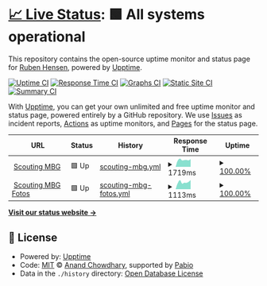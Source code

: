 # [📈 Live Status](https://rubenhensen.github.io/upptime): <!--live status--> **🟩 All systems operational**

This repository contains the open-source uptime monitor and status page for [Ruben Hensen](https://rubenhensen.github.io/upptime), powered by [Upptime](https://github.com/upptime/upptime).

[![Uptime CI](https://github.com/rubenhensen/upptime/workflows/Uptime%20CI/badge.svg)](https://github.com/rubenhensen/upptime/actions?query=workflow%3A%22Uptime+CI%22)
[![Response Time CI](https://github.com/rubenhensen/upptime/workflows/Response%20Time%20CI/badge.svg)](https://github.com/rubenhensen/upptime/actions?query=workflow%3A%22Response+Time+CI%22)
[![Graphs CI](https://github.com/rubenhensen/upptime/workflows/Graphs%20CI/badge.svg)](https://github.com/rubenhensen/upptime/actions?query=workflow%3A%22Graphs+CI%22)
[![Static Site CI](https://github.com/rubenhensen/upptime/workflows/Static%20Site%20CI/badge.svg)](https://github.com/rubenhensen/upptime/actions?query=workflow%3A%22Static+Site+CI%22)
[![Summary CI](https://github.com/rubenhensen/upptime/workflows/Summary%20CI/badge.svg)](https://github.com/rubenhensen/upptime/actions?query=workflow%3A%22Summary+CI%22)

With [Upptime](https://upptime.js.org), you can get your own unlimited and free uptime monitor and status page, powered entirely by a GitHub repository. We use [Issues](https://github.com/rubenhensen/upptime/issues) as incident reports, [Actions](https://github.com/rubenhensen/upptime/actions) as uptime monitors, and [Pages](https://rubenhensen.github.io/upptime) for the status page.

<!--start: status pages-->
<!-- This summary is generated by Upptime (https://github.com/upptime/upptime) -->
<!-- Do not edit this manually, your changes will be overwritten -->
<!-- prettier-ignore -->
| URL | Status | History | Response Time | Uptime |
| --- | ------ | ------- | ------------- | ------ |
| <img alt="" src="https://icons.duckduckgo.com/ip3/scoutingmbg.nl.ico" height="13"> [Scouting MBG](https://scoutingmbg.nl/) | 🟩 Up | [scouting-mbg.yml](https://github.com/rubenhensen/upptime/commits/HEAD/history/scouting-mbg.yml) | <details><summary><img alt="Response time graph" src="./graphs/scouting-mbg/response-time-week.png" height="20"> 1719ms</summary><br><a href="https://rubenhensen.github.io/upptime/history/scouting-mbg"><img alt="Response time 1660" src="https://img.shields.io/endpoint?url=https%3A%2F%2Fraw.githubusercontent.com%2Frubenhensen%2Fupptime%2FHEAD%2Fapi%2Fscouting-mbg%2Fresponse-time.json"></a><br><a href="https://rubenhensen.github.io/upptime/history/scouting-mbg"><img alt="24-hour response time 1563" src="https://img.shields.io/endpoint?url=https%3A%2F%2Fraw.githubusercontent.com%2Frubenhensen%2Fupptime%2FHEAD%2Fapi%2Fscouting-mbg%2Fresponse-time-day.json"></a><br><a href="https://rubenhensen.github.io/upptime/history/scouting-mbg"><img alt="7-day response time 1719" src="https://img.shields.io/endpoint?url=https%3A%2F%2Fraw.githubusercontent.com%2Frubenhensen%2Fupptime%2FHEAD%2Fapi%2Fscouting-mbg%2Fresponse-time-week.json"></a><br><a href="https://rubenhensen.github.io/upptime/history/scouting-mbg"><img alt="30-day response time 1660" src="https://img.shields.io/endpoint?url=https%3A%2F%2Fraw.githubusercontent.com%2Frubenhensen%2Fupptime%2FHEAD%2Fapi%2Fscouting-mbg%2Fresponse-time-month.json"></a><br><a href="https://rubenhensen.github.io/upptime/history/scouting-mbg"><img alt="1-year response time 1660" src="https://img.shields.io/endpoint?url=https%3A%2F%2Fraw.githubusercontent.com%2Frubenhensen%2Fupptime%2FHEAD%2Fapi%2Fscouting-mbg%2Fresponse-time-year.json"></a></details> | <details><summary><a href="https://rubenhensen.github.io/upptime/history/scouting-mbg">100.00%</a></summary><a href="https://rubenhensen.github.io/upptime/history/scouting-mbg"><img alt="All-time uptime 100.00%" src="https://img.shields.io/endpoint?url=https%3A%2F%2Fraw.githubusercontent.com%2Frubenhensen%2Fupptime%2FHEAD%2Fapi%2Fscouting-mbg%2Fuptime.json"></a><br><a href="https://rubenhensen.github.io/upptime/history/scouting-mbg"><img alt="24-hour uptime 100.00%" src="https://img.shields.io/endpoint?url=https%3A%2F%2Fraw.githubusercontent.com%2Frubenhensen%2Fupptime%2FHEAD%2Fapi%2Fscouting-mbg%2Fuptime-day.json"></a><br><a href="https://rubenhensen.github.io/upptime/history/scouting-mbg"><img alt="7-day uptime 100.00%" src="https://img.shields.io/endpoint?url=https%3A%2F%2Fraw.githubusercontent.com%2Frubenhensen%2Fupptime%2FHEAD%2Fapi%2Fscouting-mbg%2Fuptime-week.json"></a><br><a href="https://rubenhensen.github.io/upptime/history/scouting-mbg"><img alt="30-day uptime 100.00%" src="https://img.shields.io/endpoint?url=https%3A%2F%2Fraw.githubusercontent.com%2Frubenhensen%2Fupptime%2FHEAD%2Fapi%2Fscouting-mbg%2Fuptime-month.json"></a><br><a href="https://rubenhensen.github.io/upptime/history/scouting-mbg"><img alt="1-year uptime 100.00%" src="https://img.shields.io/endpoint?url=https%3A%2F%2Fraw.githubusercontent.com%2Frubenhensen%2Fupptime%2FHEAD%2Fapi%2Fscouting-mbg%2Fuptime-year.json"></a></details>
| <img alt="" src="https://icons.duckduckgo.com/ip3/foto.scoutingmbg.nl.ico" height="13"> [Scouting MBG Fotos](https://foto.scoutingmbg.nl/_app) | 🟩 Up | [scouting-mbg-fotos.yml](https://github.com/rubenhensen/upptime/commits/HEAD/history/scouting-mbg-fotos.yml) | <details><summary><img alt="Response time graph" src="./graphs/scouting-mbg-fotos/response-time-week.png" height="20"> 1113ms</summary><br><a href="https://rubenhensen.github.io/upptime/history/scouting-mbg-fotos"><img alt="Response time 1189" src="https://img.shields.io/endpoint?url=https%3A%2F%2Fraw.githubusercontent.com%2Frubenhensen%2Fupptime%2FHEAD%2Fapi%2Fscouting-mbg-fotos%2Fresponse-time.json"></a><br><a href="https://rubenhensen.github.io/upptime/history/scouting-mbg-fotos"><img alt="24-hour response time 891" src="https://img.shields.io/endpoint?url=https%3A%2F%2Fraw.githubusercontent.com%2Frubenhensen%2Fupptime%2FHEAD%2Fapi%2Fscouting-mbg-fotos%2Fresponse-time-day.json"></a><br><a href="https://rubenhensen.github.io/upptime/history/scouting-mbg-fotos"><img alt="7-day response time 1113" src="https://img.shields.io/endpoint?url=https%3A%2F%2Fraw.githubusercontent.com%2Frubenhensen%2Fupptime%2FHEAD%2Fapi%2Fscouting-mbg-fotos%2Fresponse-time-week.json"></a><br><a href="https://rubenhensen.github.io/upptime/history/scouting-mbg-fotos"><img alt="30-day response time 1189" src="https://img.shields.io/endpoint?url=https%3A%2F%2Fraw.githubusercontent.com%2Frubenhensen%2Fupptime%2FHEAD%2Fapi%2Fscouting-mbg-fotos%2Fresponse-time-month.json"></a><br><a href="https://rubenhensen.github.io/upptime/history/scouting-mbg-fotos"><img alt="1-year response time 1189" src="https://img.shields.io/endpoint?url=https%3A%2F%2Fraw.githubusercontent.com%2Frubenhensen%2Fupptime%2FHEAD%2Fapi%2Fscouting-mbg-fotos%2Fresponse-time-year.json"></a></details> | <details><summary><a href="https://rubenhensen.github.io/upptime/history/scouting-mbg-fotos">100.00%</a></summary><a href="https://rubenhensen.github.io/upptime/history/scouting-mbg-fotos"><img alt="All-time uptime 100.00%" src="https://img.shields.io/endpoint?url=https%3A%2F%2Fraw.githubusercontent.com%2Frubenhensen%2Fupptime%2FHEAD%2Fapi%2Fscouting-mbg-fotos%2Fuptime.json"></a><br><a href="https://rubenhensen.github.io/upptime/history/scouting-mbg-fotos"><img alt="24-hour uptime 100.00%" src="https://img.shields.io/endpoint?url=https%3A%2F%2Fraw.githubusercontent.com%2Frubenhensen%2Fupptime%2FHEAD%2Fapi%2Fscouting-mbg-fotos%2Fuptime-day.json"></a><br><a href="https://rubenhensen.github.io/upptime/history/scouting-mbg-fotos"><img alt="7-day uptime 100.00%" src="https://img.shields.io/endpoint?url=https%3A%2F%2Fraw.githubusercontent.com%2Frubenhensen%2Fupptime%2FHEAD%2Fapi%2Fscouting-mbg-fotos%2Fuptime-week.json"></a><br><a href="https://rubenhensen.github.io/upptime/history/scouting-mbg-fotos"><img alt="30-day uptime 100.00%" src="https://img.shields.io/endpoint?url=https%3A%2F%2Fraw.githubusercontent.com%2Frubenhensen%2Fupptime%2FHEAD%2Fapi%2Fscouting-mbg-fotos%2Fuptime-month.json"></a><br><a href="https://rubenhensen.github.io/upptime/history/scouting-mbg-fotos"><img alt="1-year uptime 100.00%" src="https://img.shields.io/endpoint?url=https%3A%2F%2Fraw.githubusercontent.com%2Frubenhensen%2Fupptime%2FHEAD%2Fapi%2Fscouting-mbg-fotos%2Fuptime-year.json"></a></details>

<!--end: status pages-->

[**Visit our status website →**](https://rubenhensen.github.io/upptime)

## 📄 License

- Powered by: [Upptime](https://github.com/upptime/upptime)
- Code: [MIT](./LICENSE) © [Anand Chowdhary](https://anandchowdhary.com), supported by [Pabio](https://pabio.com)
- Data in the `./history` directory: [Open Database License](https://opendatacommons.org/licenses/odbl/1-0/)
